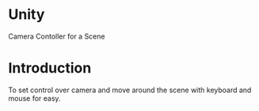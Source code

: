 # Unity
Camera Contoller for a Scene

# Introduction
To set control over camera and move around the scene with keyboard and mouse for easy. 

